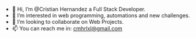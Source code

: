- 👋 Hi, I’m @Cristian Hernandez a Full Stack Developer.
- 👀 I’m interested in web programming, automations and new challenges.
- 💞️ I’m looking to collaborate on Web Projects.
- 📫 You can reach me in: cmhrlxl@gmail.com
